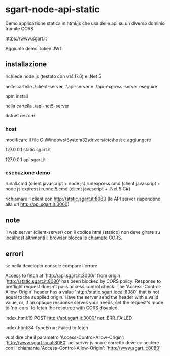 # sgart-node-api-static

Demo applicazione statica in html/js che usa delle api su un diverso dominio tramite CORS

https://www.sgart.it

Aggiunto demo Token JWT


## installazione

richiede node.js (testato con v14.17.6) e .Net 5

nelle cartelle .\client-server, .\api-server e .\api-express-server eseguire

npm install

nella cartella .\api-net5-server

dotnet restore


### host

modificare il file C:\Windows\System32\drivers\etc\host e aggiungere

127.0.0.1	static.sgart.it

127.0.0.1	api.sgart.it


### esecuzione demo

runall.cmd (client javascript + node js)
runexpress.cmd (client javascript + node js express)
runnet5.cmd (client javascript + .Net 5 C#)

richiamare il client con http://static.sgart.it:8080
(le API server rispondono alla url http://api.sgart.it:3000)


## note 

il web server (client-server) con il codice html (statico) non deve girare su localhost altrimenti il browser blocca le chiamate CORS.


## errori

se nella developer console compare l'errore

Access to fetch at 'http://api.sgart.it:3000/' from origin 'http://static.sgart.it:8080' has been blocked by CORS policy: Response to preflight request doesn't pass access control check: The 'Access-Control-Allow-Origin' header has a value 'http://static.sgart.local:8080' that is not equal to the supplied origin. Have the server send the header with a valid value, or, if an opaque response serves your needs, set the request's mode to 'no-cors' to fetch the resource with CORS disabled.

index.html:19 POST http://api.sgart.it:3000/ net::ERR_FAILED

index.html:34 TypeError: Failed to fetch


vuol dire che il parametro 'Access-Control-Allow-Origin': 'http://www.sgart.local:8080' nel server.js non è corretto deve coincidere con il chiamante 'Access-Control-Allow-Origin': 'http://www.sgart.it:8080'